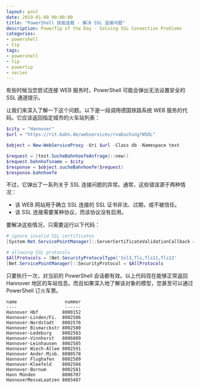 ```yaml
---
layout: post
date: 2019-01-08 00:00:00
title: "PowerShell 技能连载 - 解决 SSL 连接问题"
description: PowerTip of the Day - Solving SSL Connection Problems
categories:
- powershell
- tip
tags:
- powershell
- tip
- powertip
- series
---
```

有些时候当您尝试连接 WEB 服务时，PowerShell 可能会弹出无法设置安全的 SSL 通道提示。

让我们来深入了解一下这个问题。以下是一段调用德国铁路系统 WEB 服务的代码。它应该返回指定城市的火车站列表：

```powershell
$city = "Hannover"
$url = "https://rit.bahn.de/webservices/rvabuchung?WSDL"

$object = New-WebServiceProxy -Uri $url -Class db -Namespace test

$request = [test.SucheBahnhoefeAnfrage]::new()
$request.bahnhofsname = $city
$response = $object.sucheBahnhoefe($request)
$response.bahnhoefe
```

不过，它弹出了一系列关于 SSL 连接问题的异常。通常，这些错误源于两种情况：

* 该 WEB 网站用于确立 SSL 连接的 SSL 证书非法、过期，或不被信任。
* 该 SSL 连接需要某种协议，而该协议没有启用。

要解决这些情况，只需要运行以下代码：

```powershell
# ignore invalid SSL certificates
[System.Net.ServicePointManager]::ServerCertificateValidationCallback = {$true}

# allowing SSL protocols
$AllProtocols = [Net.SecurityProtocolType]'Ssl3,Tls,Tls11,Tls12'
[Net.ServicePointManager]::SecurityProtocol = $AllProtocols
```

只要执行一次，对当前的 PowerShell 会话都有效。以上代码现在能够正常返回 Hannover 地区的车站信息。而且如果深入地了解该对象的模型，您甚至可以通过 PowerShell 订火车票。

    name                  nummer
    ----                  ------
    Hannover Hbf         8000152
    Hannover-Linden/Fi.  8002586
    Hannover-Nordstadt   8002576
    Hannover Bismarckstr 8002580
    Hannover-Ledeburg    8002583
    Hannover-Vinnhorst   8006089
    Hannover-Leinhausen  8002585
    Hannover Wiech-Allee 8002591
    Hannover Ander.Misb. 8000578
    Hannover Flughafen   8002589
    Hannover-Kleefeld    8002584
    Hannover-Bornum      8002581
    Hann Münden          8006707
    HannoverMesseLaatzen 8003487

<!--本文国际来源：[Solving SSL Connection Problems](https://community.idera.com/database-tools/powershell/powertips/b/tips/posts/solving-ssl-connection-problems)-->

